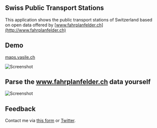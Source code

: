 ## Swiss Public Transport Stations
This application shows the public transport stations of Switzerland based on open data offered by [www.fahrplanfelder.ch](http://www.fahrplanfelder.ch) 

## Demo
[maps.vasile.ch](http://maps.vasile.ch/swiss-transit-stops/)

![Screenshot](https://api.monosnap.com/image/download?id=5iUHNnrlm14IoNSEmdb1NUZ4x88I1V)

## Parse the www.fahrplanfelder.ch data yourself

![Screenshot](https://api.monosnap.com/image/download?id=zVRqm098nERY8XTQ9qHYxnL7JGovAr)

## Feedback

Contact me via [this form](https://docs.google.com/forms/d/1ZWCqfF8OvRBlMPHMc5FbL6T3zYhQ-p18B8IIwMt1sRs/) or [Twitter](twitter.com/vasile23).